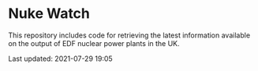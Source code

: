 # Nuke Watch

This repository includes code for retrieving the latest information available on the output of EDF nuclear power plants in the UK.

Last updated: 2021-07-29 19:05